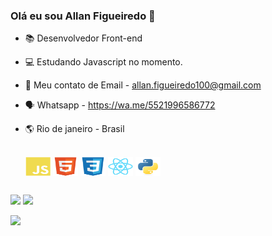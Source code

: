 ### Olá eu sou Allan Figueiredo 👋


- 📚 Desenvolvedor Front-end
- 💻 Estudando Javascript no momento.
- 💬 Meu contato de Email - allan.figueiredo100@gmail.com
- 🗣️ Whatsapp - https://wa.me/5521996586772
- 🌎 Rio de janeiro - Brasil

  
  <div style="display: inline_block"><br>
  <img align="center" alt="Allan-Js" height="30" width="40" src="https://raw.githubusercontent.com/devicons/devicon/master/icons/javascript/javascript-plain.svg">
  <img align="center" alt="Allan-HTML" height="30" width="40" src="https://raw.githubusercontent.com/devicons/devicon/master/icons/html5/html5-original.svg">
  <img align="center" alt="Allan-CSS" height="30" width="40" src="https://raw.githubusercontent.com/devicons/devicon/master/icons/css3/css3-original.svg">
  <img align="center" alt="Allan-React" height="30" width="40" src="https://raw.githubusercontent.com/devicons/devicon/master/icons/react/react-original.svg">
  <img align="center" alt="Allan-Python" height="30" width="40" src="https://raw.githubusercontent.com/devicons/devicon/master/icons/python/python-original.svg">  
  
  
</div>
  
  
  ##
  
  
  <div> 
 

  <a href = "allan.figueiredo100@gmail.com"><img src="https://img.shields.io/badge/-Gmail-%23333?style=for-the-badge&logo=gmail&logoColor=white" target="_blank"></a>
  <a href="https://www.linkedin.com/in/allan-figueiredo-255385138/" target="_blank"><img src="https://img.shields.io/badge/-LinkedIn-%230077B5?style=for-the-badge&logo=linkedin&logoColor=white" target="_blank"></a>

 
</div>

<td><img width="400px" align="left" src="https://github-readme-stats-git-masterrstaa-rickstaa.vercel.app/api/top-langs/username=AllanFigueiredo&hide=html,TSQL,CSS,PLSQL,php,SCSS,Jupyter%20Notebook&layout=compact&count_private=true&langs_count=8" /></td>

